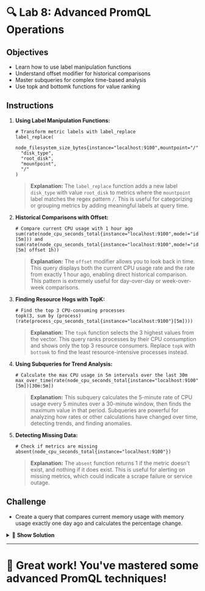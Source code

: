 # 🔍 Lab 8: Advanced PromQL Operations

## Objectives
- Learn how to use label manipulation functions
- Understand offset modifier for historical comparisons
- Master subqueries for complex time-based analysis
- Use topk and bottomk functions for value ranking

## Instructions

1. **Using Label Manipulation Functions:**
   ```
   # Transform metric labels with label_replace
   label_replace(
     node_filesystem_size_bytes{instance="localhost:9100",mountpoint="/"},
     "disk_type",
     "root_disk",
     "mountpoint",
     "/"
   )
   ```
   
   > **Explanation:** The `label_replace` function adds a new label `disk_type` with value `root_disk` to metrics where the `mountpoint` label matches the regex pattern `/`. This is useful for categorizing or grouping metrics by adding meaningful labels at query time.

2. **Historical Comparisons with Offset:**
   ```
   # Compare current CPU usage with 1 hour ago
   sum(rate(node_cpu_seconds_total{instance="localhost:9100",mode!="idle"}[5m])) and sum(rate(node_cpu_seconds_total{instance="localhost:9100",mode!="idle"}[5m] offset 1h))
   ```
   
   > **Explanation:** The `offset` modifier allows you to look back in time. This query displays both the current CPU usage rate and the rate from exactly 1 hour ago, enabling direct historical comparison. This pattern is extremely useful for day-over-day or week-over-week comparisons.

3. **Finding Resource Hogs with TopK:**
   ```
   # Find the top 3 CPU-consuming processes
   topk(3, sum by (process) (rate(process_cpu_seconds_total{instance="localhost:9100"}[5m])))
   ```
   
   > **Explanation:** The `topk` function selects the 3 highest values from the vector. This query ranks processes by their CPU consumption and shows only the top 3 resource consumers. Replace `topk` with `bottomk` to find the least resource-intensive processes instead.

4. **Using Subqueries for Trend Analysis:**
   ```
   # Calculate the max CPU usage in 5m intervals over the last 30m
   max_over_time(rate(node_cpu_seconds_total{instance="localhost:9100",mode="user"}[5m])[30m:5m])
   ```
   
   > **Explanation:** This subquery calculates the 5-minute rate of CPU usage every 5 minutes over a 30-minute window, then finds the maximum value in that period. Subqueries are powerful for analyzing how rates or other calculations have changed over time, detecting trends, and finding anomalies.

5. **Detecting Missing Data:**
   ```
   # Check if metrics are missing
   absent(node_cpu_seconds_total{instance="localhost:9100"})
   ```
   
   > **Explanation:** The `absent` function returns 1 if the metric doesn't exist, and nothing if it does exist. This is useful for alerting on missing metrics, which could indicate a scrape failure or service outage.

## Challenge
- Create a query that compares current memory usage with memory usage exactly one day ago and calculates the percentage change.

<details>
<summary>🧠 <b>Show Solution</b></summary>

To compare current memory usage with memory usage from one day ago and calculate the percentage change:

1. **Build the query step by step:**

   **Step 1: Create a query for current memory usage percentage:**
   ```
   100 * (1 - (node_memory_MemAvailable_bytes{instance="localhost:9100"} / node_memory_MemTotal_bytes{instance="localhost:9100"}))
   ```

   **Step 2: Create a query for memory usage percentage from one day ago:**
   ```
   100 * (1 - (node_memory_MemAvailable_bytes{instance="localhost:9100"} offset 1d / node_memory_MemTotal_bytes{instance="localhost:9100"} offset 1d))
   ```

   **Step 3: Calculate the percentage change between them:**
   ```
   (
     (100 * (1 - (node_memory_MemAvailable_bytes{instance="localhost:9100"} / node_memory_MemTotal_bytes{instance="localhost:9100"})))
     -
     (100 * (1 - (node_memory_MemAvailable_bytes{instance="localhost:9100"} offset 1d / node_memory_MemTotal_bytes{instance="localhost:9100"} offset 1d)))
   )
   /
   (100 * (1 - (node_memory_MemAvailable_bytes{instance="localhost:9100"} offset 1d / node_memory_MemTotal_bytes{instance="localhost:9100"} offset 1d)))
   * 100
   ```

   The final query calculates the percent difference by:
   1. Subtracting the old memory usage from the current usage
   2. Dividing by the old usage to get the relative change
   3. Multiplying by 100 to convert to a percentage

   Positive values indicate increased memory usage compared to yesterday, while negative values indicate decreased usage.

2. **For better readability, you could use recording rules to simplify this complex query.**

> **Note:** This query will only work if you have at least 24 hours of historical data. For testing purposes, you might want to use a smaller offset (like `1h` instead of `1d`).

</details>

---

# 🌟 Great work! You've mastered some advanced PromQL techniques!
